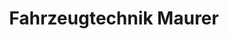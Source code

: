 ---
title: "Fahrzeugtechnik Maurer"
url: /huellhorst/fahrzeugtechnik-maurer/
shop: Autowerkstatt
---